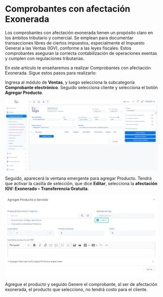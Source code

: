 # Comprobantes con afectación Exonerada

Los comprobantes con afectación exonerada tienen un propósito claro en los ámbitos tributario y comercial. Se emplean para documentar transacciones libres de ciertos impuestos, especialmente el Impuesto General a las Ventas (IGV), conforme a las leyes fiscales. Estos comprobantes aseguran la correcta contabilización de operaciones exentas y cumplen con regulaciones tributarias.

En este artículo te enseñaremos a realizar Comprobantes con afectación Exonerada. Sigue estos pasos para realizarlo:

Ingresa al módulo de **Ventas**, y luego selecciona la subcategoría **Comprobante electrónico**. Seguido selecciona cliente y selecciona el botón **Agregar Producto**.

![factura facil](img/Tipodeoperacin4.jpg)

Seguido, aparecerá la ventana emergente para agregar Producto. Tendrá que activar la casilla de selección, que dice **Editar**, selecciona la **afectación IGV: Exonerado – Transferencia Gratuita**.

![Factura facil](img/Tipodeoperacin55.jpg)

Agregue el producto y seguido Genere el comprobante, al ser de afectación exonerada, el producto que selecciono, no tendrá costo para el cliente.
